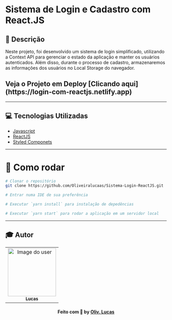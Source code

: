 # Sistema de Login e Cadastro com React.JS

## 📖 Descrição

Neste projeto, foi desenvolvido um sistema de login simplificado, utilizando a Context API para gerenciar o estado da aplicação e manter os usuários autenticados. Além disso, durante o processo de cadastro, armazenaremos as informações dos usuários no Local Storage do navegador.

<h2> Veja o Projeto em Deploy [Clicando aqui](https://login-com-reactjs.netlify.app) </h2>


<hr>

## 💻 Tecnologias Utilizadas

- [Javascript](https://developer.mozilla.org/pt-BR/docs/Web/javascript)
- [ReactJS](https://react.dev/)
- [Styled Componets](https://styled-components.com/)

<hr>

# 👷 Como rodar

```bash
# Clonar o repositório
git clone https://github.com/Oliveiralucaas/Sistema-Login-ReactJS.git

# Entrar numa IDE de sua preferência 

# Executar `yarn install` para instalação de depedências

# Executar `yarn start` para rodar a aplicação em um servidor local

```

<hr>

## :mortar_board: Autor

<table align="center">
    <tr>
        <td align="center">
            <a href="https://github.com/Oliveiralucaas">
                <img src="https://avatars2.githubusercontent.com/u/60048274?s=460&u=a7f56af7dbe7d6338401d5b256fba528d8f0400b&v=4" width="150px;" alt="Image do user" />
                <br />
                <sub><b>Lucas</b></sub>
            </a>           
        </td>    
    </tr>
</table>
<h4 align="center">
   Feito com 💜 by  <a href="https://www.linkedin.com/in/Oliveiralucaas/" target="_blank"> Oliv. Lucas</a>
</h4>
